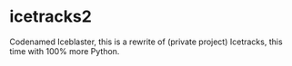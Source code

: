 # icetracks2
Codenamed Iceblaster, this is a rewrite of (private project) Icetracks, this time with 100% more Python.
